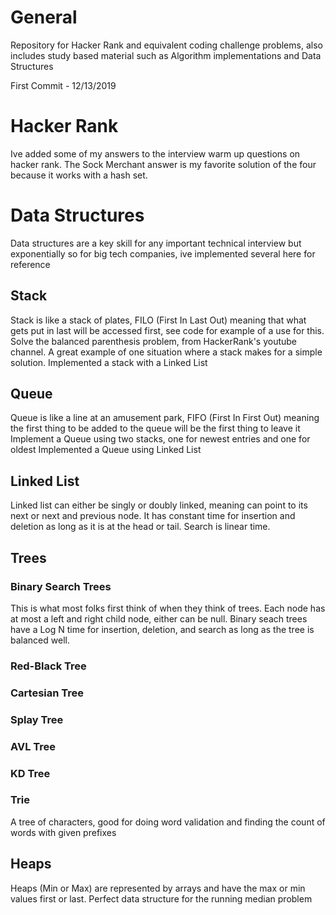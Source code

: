 # General
Repository for Hacker Rank and equivalent coding challenge problems, also includes study based material such as Algorithm implementations and Data Structures

First Commit - 12/13/2019

# Hacker Rank 
Ive added some of my answers to the interview warm up questions on hacker rank. The Sock Merchant answer is my favorite solution of the four because it works with a hash set.

# Data Structures

Data structures are a key skill for any important technical interview but exponentially so for big tech companies, ive implemented several here for reference 

## Stack

Stack is like a stack of plates, FILO (First In Last Out) meaning that what gets put in last will be accessed first, see code for example of a use for this.
Solve the balanced parenthesis problem, from HackerRank's youtube channel. A great example of one situation where a stack makes for a simple solution.
Implemented a stack with a Linked List


## Queue

Queue is like a line at an amusement park, FIFO (First In First Out) meaning the first thing to be added to the queue will be the first thing to leave it
Implement a Queue using two stacks, one for newest entries and one for oldest
Implemented a Queue using Linked List

## Linked List

Linked list can either be singly or doubly linked, meaning can point to its next or next and previous node. It has constant time for insertion and deletion as long as it is at the head or tail. Search is linear time.


## Trees

### Binary Search Trees
This is what most folks first think of when they think of trees. Each node has at most a left and right child node, either can be null. Binary seach trees have a Log N time for insertion, deletion, and search as long as the tree is balanced well.

### Red-Black Tree

### Cartesian Tree

### Splay Tree

### AVL Tree

### KD Tree

### Trie

A tree of characters, good for doing word validation and finding the count of words with given prefixes

## Heaps

Heaps (Min or Max) are represented by arrays and have the max or min values first or last. Perfect data structure for the running median problem

